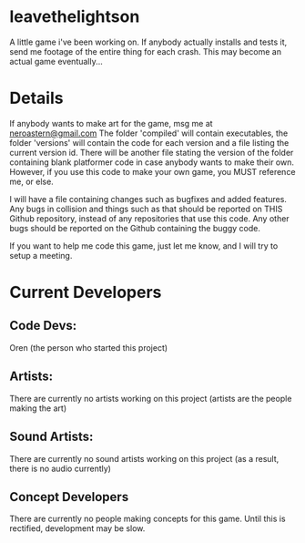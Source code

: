 # leavethelightson
A little game i've been working on. If anybody actually installs and tests it, send me footage of the entire thing for each crash. This may become an actual game eventually...

# Details
If anybody wants to make art for the game, msg me at neroastern@gmail.com
The folder 'compiled' will contain executables, the folder 'versions' will contain the code for each version and a file listing the current version id. There will be another file stating the version of the folder containing blank platformer code in case anybody wants to make their own. However, if you use this code to make your own game, you MUST reference me, or else.

I will have a file containing changes such as bugfixes and added features. Any bugs in collision and things such as that should be reported on THIS Github repository, instead of any repositories that use this code. Any other bugs should be reported on the Github containing the buggy code.

If you want to help me code this game, just let me know, and I will try to setup a meeting.


# Current Developers
## Code Devs:
Oren (the person who started this project)
## Artists:
There are currently no artists working on this project (artists are the people making the art)
## Sound Artists:
There are currently no sound artists working on this project (as a result, there is no audio currently)
## Concept Developers
There are currently no people making concepts for this game. Until this is rectified, development may be slow.

